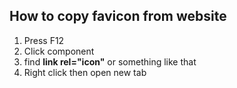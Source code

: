 ## How to copy favicon from website
1. Press F12
2. Click component
3. find **link rel="icon"** or something like that
4. Right click then open new tab
